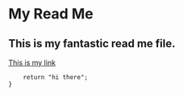 # My Read Me

## This is my fantastic read me file.

[This is my link](http://alannarisse.com)

```function myFunc(){
    return "hi there";
}
```
